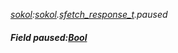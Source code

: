 _[sokol](../../modules/sokol/sokol-module.md):[sokol](../../modules/sokol/sokol-module.md).[sfetch\_response\_t](../../modules/sokol/sokol-sfetch_response_t.md).paused_
##### Field paused:[Bool](../../modules/wonkey/wonkey-types-bool.md)
